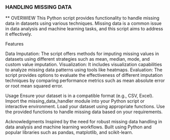 ### HANDLING MISSING DATA 
** OVERWIEW 
This Python script provides functionality to handle missing data in datasets using various techniques. Missing data is a common issue in data analysis and machine learning tasks, and this script aims to address it effectively.

Features

Data Imputation: The script offers methods for imputing missing values in datasets using different strategies such as mean, median, mode, and custom value imputation.
Visualization: It includes visualization capabilities to analyze missing data patterns using tools like heatmaps.
Evaluation: The script provides options to evaluate the effectiveness of different imputation techniques by comparing performance metrics such as mean absolute error or root mean squared error.


Usage
Ensure your dataset is in a compatible format (e.g., CSV, Excel).
Import the missing_data_handler module into your Python script or interactive environment.
Load your dataset using appropriate functions.
Use the provided functions to handle missing data based on your requirements.


Acknowledgments
Inspired by the need for robust missing data handling in data analysis and machine learning workflows.
Built using Python and popular libraries such as pandas, matplotlib, and scikit-learn.
